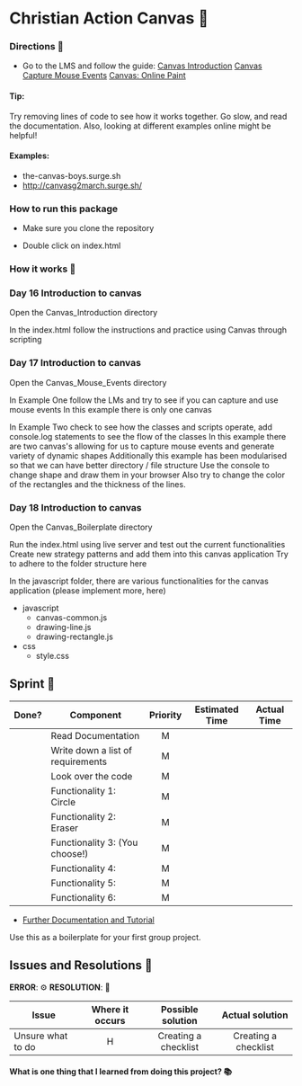 # Christian Action Canvas :rocket:

### Directions :flashlight:

- Go to the LMS and follow the guide:
[Canvas Introduction](https://learn.xccelerate.co/unit/view/id:6042)
[Canvas Capture Mouse Events](https://learn.xccelerate.co/unit/view/id:6043)
[Canvas: Online Paint](https://learn.xccelerate.co/unit/view/id:6045)

#### Tip:

Try removing lines of code to see how it works together. Go slow, and read the documentation. Also, looking at different examples online might be helpful!

#### Examples:

- the-canvas-boys.surge.sh
- http://canvasg2march.surge.sh/

### How to run this package

- Make sure you clone the repository

- Double click on index.html

### How it works :open_book:

### Day 16 Introduction to canvas

Open the Canvas_Introduction directory

In the index.html follow the instructions and practice using Canvas through scripting

### Day 17 Introduction to canvas

Open the Canvas_Mouse_Events directory

In Example One follow the LMs and try to see if you can capture and use mouse events
In this example there is only one canvas

In Example Two check to see how the classes and scripts operate, add console.log statements to see the flow of the classes
In this example there are two canvas's allowing for us to capture mouse events and generate variety of dynamic shapes
Additionally this example has been modularised so that we can have better directory / file structure
Use the console to change shape and draw them in your browser
Also try to change the color of the rectangles and the thickness of the lines. 

### Day 18 Introduction to canvas

Open the Canvas_Boilerplate directory

Run the index.html using live server and test out the current functionalities
Create new strategy patterns and add them into this canvas application
Try to adhere to the folder structure here

In the javascript folder, there are various functionalities for the canvas application (please implement more, here)

- javascript
  - canvas-common.js
  - drawing-line.js
  - drawing-rectangle.js
- css
  - style.css

## Sprint :athletic_shoe:

| Done? | Component                         | Priority | Estimated Time | Actual Time |
| ----- | --------------------------------- | :------: | :------------: | :---------: |
|       | Read Documentation                |    M     |                |             |
|       | Write down a list of requirements |    M     |                |             |
|       | Look over the code                |    M     |                |             |
|       | Functionality 1: Circle           |    M     |                |             |
|       | Functionality 2: Eraser           |    M     |                |             |
|       | Functionality 3: (You choose!)    |    M     |                |             |
|       | Functionality 4:                  |    M     |                |             |
|       | Functionality 5:                  |    M     |                |             |
|       | Functionality 6:                  |    M     |                |             |

- [Further Documentation and Tutorial](https://developer.mozilla.org/en-US/docs/Web/API/Canvas_API/Tutorial/Basic_usage)

Use this as a boilerplate for your first group project.

## Issues and Resolutions :flashlight:

**ERROR**: :gear:
**RESOLUTION**: :key:

| Issue             | Where it occurs |  Possible solution   |   Actual solution    |
| ----------------- | :-------------: | :------------------: | :------------------: |
| Unsure what to do |        H        | Creating a checklist | Creating a checklist |

#### What is one thing that I learned from doing this project? :books:
